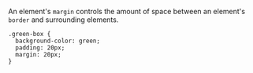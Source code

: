 An element's `margin` controls the amount of space between an element's `border` and surrounding elements.

```
.green-box {
  background-color: green;
  padding: 20px;
  margin: 20px;
}
```